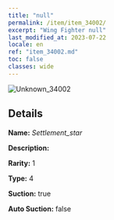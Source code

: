 ```yaml
---
title: "null"
permalink: /item/item_34002/
excerpt: "Wing Fighter null"
last_modified_at: 2023-07-22
locale: en
ref: "item_34002.md"
toc: false
classes: wide
---
```



 ![Unknown_34002](/images/item/Settlement_star_p.png)



## Details

 **Name:** *Settlement_star* 

 **Description:** 

 **Rarity:** 1 

 **Type:** 4 

 **Suction:** true 

 **Auto Suction:** false 


